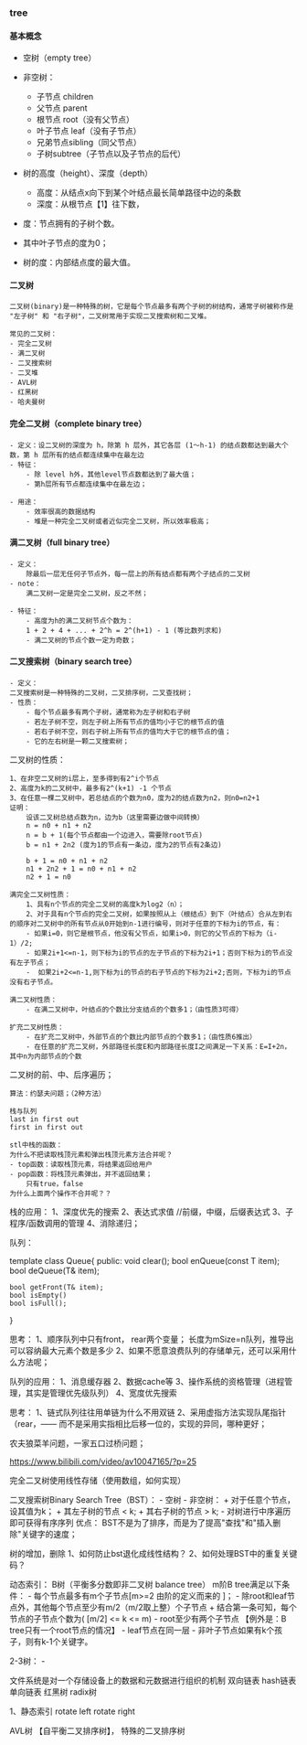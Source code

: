 ### tree
#### 基本概念

- 空树（empty tree）
- 非空树：
	- 子节点 children
	- 父节点 parent
	- 根节点 root（没有父节点）
	- 叶子节点 leaf（没有子节点）
	- 兄弟节点sibling（同父节点）
	- 子树subtree（子节点以及子节点的后代）

- 树的高度（height）、深度（depth）
	- 高度：从结点x向下到某个叶结点最长简单路径中边的条数
	- 深度：从根节点【1】往下数，

- 度：节点拥有的子树个数。
- 其中叶子节点的度为0；
- 树的度：内部结点度的最大值。

#### 二叉树
	二叉树(binary)是一种特殊的树，它是每个节点最多有两个子树的树结构，通常子树被称作是 "左子树" 和 "右子树"，二叉树常用于实现二叉搜索树和二叉堆。

	常见的二叉树：
	- 完全二叉树
	- 满二叉树
	- 二叉搜索树
	- 二叉堆
	- AVL树
	- 红黑树
	- 哈夫曼树

#### 完全二叉树（complete binary tree）

	- 定义：设二叉树的深度为 h，除第 h 层外，其它各层 (1～h-1) 的结点数都达到最大个数，第 h 层所有的结点都连续集中在最左边
	- 特征：
		- 除 level h外，其他level节点数都达到了最大值；
		- 第h层所有节点都连续集中在最左边；

	- 用途：
		- 效率很高的数据结构
		- 堆是一种完全二叉树或者近似完全二叉树，所以效率极高；

#### 满二叉树（full binary tree）

	- 定义：
		除最后一层无任何子节点外，每一层上的所有结点都有两个子结点的二叉树
	- note：
		满二叉树一定是完全二叉树，反之不然；

	- 特征：
		- 高度为h的满二叉树节点个数为：
		1 + 2 + 4 + ... + 2^h = 2^(h+1) - 1 (等比数列求和)
		- 满二叉树的节点个数一定为奇数；

#### 二叉搜索树（binary search tree）

	- 定义：
	二叉搜索树是一种特殊的二叉树，二叉排序树，二叉查找树；
	- 性质：
		- 每个节点最多有两个子树，通常称为左子树和右子树
		- 若左子树不空，则左子树上所有节点的值均小于它的根节点的值
		- 若右子树不空，则右子树上所有节点的值均大于它的根节点的值；
		- 它的左右树是一颗二叉搜索树；
	
二叉树的性质：

	1、在非空二叉树的i层上，至多得到有2^i个节点
	2、高度为k的二叉树中，最多有2^(k+1) -1 个节点
	3、在任意一棵二叉树中，若总结点的个数为n0，度为2的结点数为n2，则n0=n2+1
	证明：
		设该二叉树总结点数为n，边为b（这里需要边做中间转换）
		n = n0 + n1 + n2
		n = b + 1(每个节点都由一个边进入，需要除root节点)
		b = n1 + 2n2 (度为1的节点有一条边，度为2的节点有2条边)

		b + 1 = n0 + n1 + n2
		n1 + 2n2 + 1 = n0 + n1 + n2
		n2 + 1 = n0
	
	满完全二叉树性质：
		1、具有n个节点的完全二叉树的高度k为log2（n）；
		2、对于具有n个节点的完全二叉树，如果按照从上（根结点）到下（叶结点）合从左到右的顺序对二叉树中的所有节点从0开始到n-1进行编号，则对于任意的下标为i的节点，有：
		- 如果i=0，则它是根节点，他没有父节点，如果i>0，则它的父节点的下标为（i-1）/2;
		- 如果2i+1<=n-1，则下标为i的节点的左子节点的下标为2i+1；否则下标为i的节点没有左子节点；
		-  如果2i+2<=n-1,则下标为i的节点的右子节点的下标为2i+2;否则，下标为i的节点没有右子节点。

	满二叉树性质：
		- 在满二叉树中，叶结点的个数比分支结点的个数多1；（由性质3可得）

	扩充二叉树性质：
		- 在扩充二叉树中，外部节点的个数比内部节点的个数多1；（由性质6推出）
		- 在任意的扩充二叉树，外部路径长度E和内部路径长度I之间满足一下关系：E=I+2n，其中n为内部节点的个数

二叉树的前、中、后序遍历；

	算法：约瑟夫问题；（2种方法）

	栈与队列
	last in first out
	first in first out

	stl中栈的函数：
	为什么不把读取栈顶元素和弹出栈顶元素方法合并呢？
	- top函数：读取栈顶元素，将结果返回给用户
	- pop函数：将栈顶元素弹出，并不返回结果；
		只有true，false
	为什么上面两个操作不合并呢？？

栈的应用：
	1、深度优先的搜索
	2、表达式求值 //前缀，中缀，后缀表达式
	3、子程序/函数调用的管理
	4、消除递归；

队列：

template <class T> class Queue{
public:
	void clear();
	bool enQueue(const T item);
	bool deQueue(T& item);

	bool getFront(T& item);
	bool isEmpty()
	bool isFull();
}

思考：
	1、顺序队列中只有front， rear两个变量；
长度为mSize=n队列，推导出可以容纳最大元素个数是多少
	2、如果不愿意浪费队列的存储单元，还可以采用什么方法呢；

队列的应用：
	1、消息缓存器
	2、数据cache等
	3、操作系统的资格管理（进程管理，其实是管理优先级队列）
	4、宽度优先搜索

思考：
	1、链式队列往往用单链为什么不用双链
	2、采用虚指方法实现队尾指针（rear，——
	而不是采用实指相比后移一位的，实现的异同，哪种更好；

农夫狼菜羊问题，一家五口过桥问题；

https://www.bilibili.com/video/av10047165/?p=25

完全二叉树使用线性存储（使用数组，如何实现）


二叉搜索树Binary Search Tree（BST）：
	- 空树
	- 非空树：
		+ 对于任意个节点，设其值为k；
		+ 其左子树的节点 < k;
		+ 其右子树的节点 > k;
	- 对树进行中序遍历即可获得有序序列
优点：
	BST不是为了排序，而是为了提高"查找"和"插入删除"关键字的速度；

树的增加，删除
1、如何防止bst退化成线性结构？
2、如何处理BST中的重复关键码？

动态索引：
B树（平衡多分数即非二叉树 balance tree）
m阶B tree满足以下条件：
	- 每个节点最多有m个子节点[m>=2 由阶的定义而来的 ]；
	- 除root和leaf节点外，其他每个节点至少有m/2（m/2取上整）个子节点
		+ 结合第一条可知，每个节点的子节点个数为( [m/2] <= k <= m)
	- root至少有两个子节点 【例外是：B tree只有一个root节点的情况】
	- leaf节点在同一层
	- 非叶子节点如果有k个孩子，则有k-1个关键字。
 	

2-3树：
	-

文件系统是对一个存储设备上的数据和元数据进行组织的机制
双向链表
hash链表
单向链表
红黑树
radix树

1、静态索引
rotate left
rotate right

AVL树 【自平衡二叉排序树】， 特殊的二叉排序树


